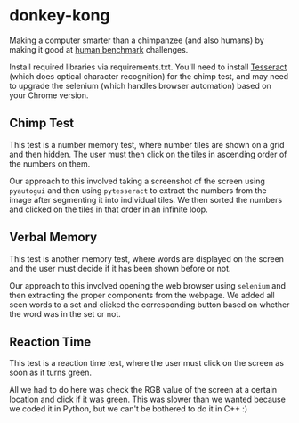 # donkey-kong

Making a computer smarter than a chimpanzee (and also humans) by making it good at [human benchmark](https://humanbenchmark.com/) challenges.

Install required libraries via requirements.txt. You'll need to install [Tesseract](https://github.com/UB-Mannheim/tesseract/wiki) (which does optical character recognition) for the chimp test, and may need to upgrade the selenium (which handles browser automation) based on your Chrome version.

## Chimp Test

This test is a number memory test, where number tiles are shown on a grid and then hidden. The user must then click on the tiles in ascending order of the numbers on them.

Our approach to this involved taking a screenshot of the screen using `pyautogui` and then using `pytesseract` to extract the numbers from the image after segmenting it into individual tiles. We then sorted the numbers and clicked on the tiles in that order in an infinite loop.

## Verbal Memory

This test is another memory test, where words are displayed on the screen and the user must decide if it has been shown before or not.

Our approach to this involved opening the web browser using `selenium` and then extracting the proper components from the webpage. We added all seen words to a set and clicked the corresponding button based on whether the word was in the set or not.

## Reaction Time

This test is a reaction time test, where the user must click on the screen as soon as it turns green.

All we had to do here was check the RGB value of the screen at a certain location and click if it was green. This was slower than we wanted because we coded it in Python, but we can't be bothered to do it in C++ :)
